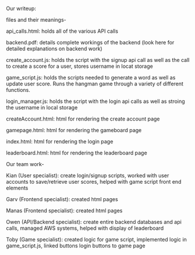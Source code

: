 Our writeup:

files and their meanings-

api_calls.html: holds all of the various API calls 

backend.pdf: details complete workings of the backend (look here for detailed explanations on backend work)

create_account.js: holds the script with the signup api call as well as the call to create a score for a user, stores username in locat storage

game_script.js: holds the scripts needed to generate a word as well as update user score. Runs the hangman game through a variety of different functions.

login_manager.js: holds the script with the login api calls as well as stroing the username in local storage

createAccount.html: html for rendering the create account page

gamepage.html: html for rendering the gameboard page

index.html: html for rendering the login page

leaderboard.html: html for rendering the leaderboard page



Our team work-

Kian (User specialist): create login/signup scripts, worked with user accounts to save/retrieve user scores, helped with game script front end elements

Garv (Frontend specialist): created html pages

Manas (Frontend specialist): created html pages

Owen (API/Backend specialist): create entire backend databases and api calls, managed AWS systems, helped with display of leaderboard

Toby (Game specialist): created logic for game script, implemented logic in game_script.js, linked buttons login buttons to game page


